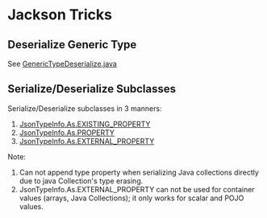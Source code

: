 # Jackson Tricks

## Deserialize Generic Type
See [GenericTypeDeserialize.java](src/main/java/hammertank/jackson/generictype/GenericTypeDeserialize.java)
## Serialize/Deserialize Subclasses 
Serialize/Deserialize subclasses in 3 manners:
  
1. [JsonTypeInfo.As.EXISTING_PROPERTY](src/main/java/hammertank/jackson/inherit/UseExistingProperty.java)
2. [JsonTypeInfo.As.PROPERTY](src/main/java/hammertank/jackson/inherit/AppendExtraProperty.java)
3. [JsonTypeInfo.As.EXTERNAL_PROPERTY](src/main/java/hammertank/jackson/inherit/UseExternalProperty.java)

Note:
1. Can not append type property when serializing Java collections directly due to java Collection's type erasing.
2. JsonTypeInfo.As.EXTERNAL_PROPERTY can not be used for container values (arrays, Java Collections); it only works for scalar and POJO values.

